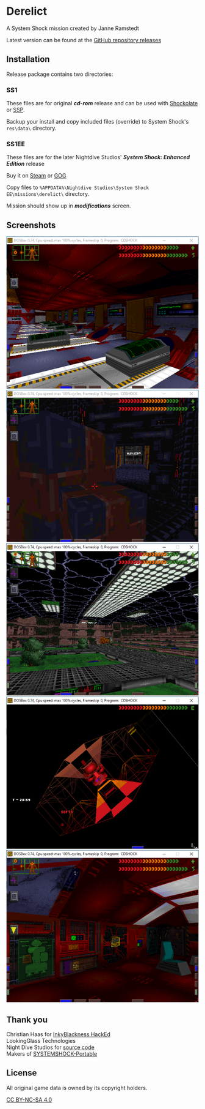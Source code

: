 # Derelict
A System Shock mission created by Janne Ramstedt

Latest version can be found at the [GitHub repository releases](https://github.com/jramstedt/SS1Derelict/releases)

## Installation
Release package contains two directories:

### SS1
These files are for original ***cd-rom*** release and can be used with [Shockolate](https://github.com/Interrupt/systemshock) or [SSP](https://www.systemshock.org/index.php?topic=211).

Backup your install and copy included files (override) to System Shock's ```res\data\``` directory.

### SS1EE
These files are for the later Nightdive Studios' ***System Shock: Enhanced Edition*** release

Buy it on [Steam](https://store.steampowered.com/app/410710/System_Shock_Enhanced_Edition/) or [GOG](https://www.gog.com/en/game/system_shock_enhanced_edition)

Copy files to ```%APPDATA%\Nightdive Studios\System Shock EE\missions\derelict\``` directory.

Mission should show up in ***modifications*** screen.

## Screenshots
![Cryo stasis bay](screenshots/1.PNG "Cryo stasis bay")
![Main cargo elevator](screenshots/2.PNG "Main cargo elevator")
![Beta grove](screenshots/3.PNG "Beta grove")
![Cyberspace](screenshots/4.PNG "Cyberspace")
![Energy controls](screenshots/5.PNG "Energy controls")

## Thank you
Christian Haas for [InkyBlackness HackEd](https://github.com/inkyblackness/hacked)  
LookingGlass Technologies  
Night Dive Studios for [source code](https://github.com/NightDive-Studio/shockmac)  
Makers of [SYSTEMSHOCK-Portable](https://www.systemshock.org/index.php?topic=211.0)  

## License

All original game data is owned by its copyright holders.

[CC BY-NC-SA 4.0](https://creativecommons.org/licenses/by-nc-sa/4.0/)

